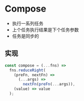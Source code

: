 # Compose

- 执行一系列任务
- 上个任务执行结果是下个任务参数
- 任务是同步的

## 实现

```js
const compose = (...fns) =>
  fns.reduceRight(
    (preFn, nextFn) =>
      (...args) =>
        nextFn(preFn(...args)),
    (value) => value
  );
```
